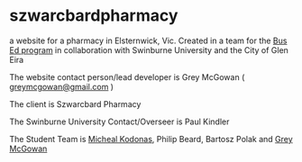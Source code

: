 # szwarcbardpharmacy
a website for a pharmacy in Elsternwick, Vic. 
Created in a team for the [Bus Ed program](http://www.gleneira.vic.gov.au/Planning-and-business/Business/Programs-and-support-for-business/BusEd-Program/About-BusEd
) in collaboration with Swinburne University and the City of Glen Eira 

The website contact person/lead developer is Grey McGowan ( greymcgowan@gmail.com )

The client is Szwarcbard Pharmacy

The Swinburne University Contact/Overseer is Paul Kindler

The Student Team is [Micheal Kodonas](https://github.com/michael-kodonas), Philip Beard, Bartosz Polak and [Grey McGowan](https://github.com/earlgreybot)